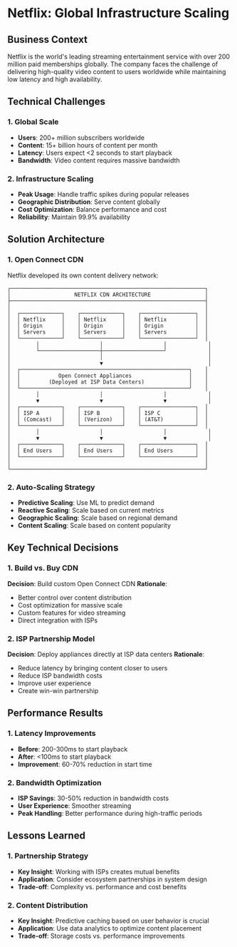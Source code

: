 # Netflix: Global Infrastructure Scaling

## Business Context

Netflix is the world's leading streaming entertainment service with over 200 million paid memberships globally. The company faces the challenge of delivering high-quality video content to users worldwide while maintaining low latency and high availability.

## Technical Challenges

### 1. Global Scale
- **Users**: 200+ million subscribers worldwide
- **Content**: 15+ billion hours of content per month
- **Latency**: Users expect <2 seconds to start playback
- **Bandwidth**: Video content requires massive bandwidth

### 2. Infrastructure Scaling
- **Peak Usage**: Handle traffic spikes during popular releases
- **Geographic Distribution**: Serve content globally
- **Cost Optimization**: Balance performance and cost
- **Reliability**: Maintain 99.9% availability

## Solution Architecture

### 1. Open Connect CDN
Netflix developed its own content delivery network:

```
┌─────────────────────────────────────────────────────────────┐
│                    NETFLIX CDN ARCHITECTURE                 │
├─────────────────────────────────────────────────────────────┤
│                                                             │
│  ┌─────────────┐    ┌─────────────┐    ┌─────────────────┐  │
│  │ Netflix     │    │ Netflix     │    │ Netflix         │  │
│  │ Origin      │    │ Origin      │    │ Origin          │  │
│  │ Servers     │    │ Servers     │    │ Servers         │  │
│  └─────────────┘    └─────────────┘    └─────────────────┘  │
│        │                   │                   │             │
│        └───────────────────┼───────────────────┘             │
│                            │                                 │
│                            ▼                                 │
│  ┌─────────────────────────────────────────────────────┐    │
│  │            Open Connect Appliances                  │    │
│  │         (Deployed at ISP Data Centers)              │    │
│  └─────────────────────────────────────────────────────┘    │
│        │                   │                   │             │
│        ▼                   ▼                   ▼             │
│  ┌─────────────┐    ┌─────────────┐    ┌─────────────────┐  │
│  │ ISP A       │    │ ISP B       │    │ ISP C           │  │
│  │ (Comcast)   │    │ (Verizon)   │    │ (AT&T)          │  │
│  └─────────────┘    └─────────────┘    └─────────────────┘  │
│        │                   │                   │             │
│        ▼                   ▼                   ▼             │
│  ┌─────────────┐    ┌─────────────┐    ┌─────────────────┐  │
│  │ End Users   │    │ End Users   │    │ End Users       │  │
│  └─────────────┘    └─────────────┘    └─────────────────┘  │
│                                                             │
└─────────────────────────────────────────────────────────────┘
```

### 2. Auto-Scaling Strategy
- **Predictive Scaling**: Use ML to predict demand
- **Reactive Scaling**: Scale based on current metrics
- **Geographic Scaling**: Scale based on regional demand
- **Content Scaling**: Scale based on content popularity

## Key Technical Decisions

### 1. Build vs. Buy CDN
**Decision**: Build custom Open Connect CDN
**Rationale**: 
- Better control over content distribution
- Cost optimization for massive scale
- Custom features for video streaming
- Direct integration with ISPs

### 2. ISP Partnership Model
**Decision**: Deploy appliances directly at ISP data centers
**Rationale**:
- Reduce latency by bringing content closer to users
- Reduce ISP bandwidth costs
- Improve user experience
- Create win-win partnership

## Performance Results

### 1. Latency Improvements
- **Before**: 200-300ms to start playback
- **After**: <100ms to start playback
- **Improvement**: 60-70% reduction in start time

### 2. Bandwidth Optimization
- **ISP Savings**: 30-50% reduction in bandwidth costs
- **User Experience**: Smoother streaming
- **Peak Handling**: Better performance during high-traffic periods

## Lessons Learned

### 1. Partnership Strategy
- **Key Insight**: Working with ISPs creates mutual benefits
- **Application**: Consider ecosystem partnerships in system design
- **Trade-off**: Complexity vs. performance and cost benefits

### 2. Content Distribution
- **Key Insight**: Predictive caching based on user behavior is crucial
- **Application**: Use data analytics to optimize content placement
- **Trade-off**: Storage costs vs. performance improvements

